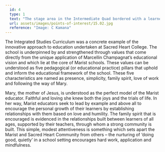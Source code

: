 ```yaml
---
  id: 4
  type: 1
  text: "The stage area in the Intermediate Quad bordered with a learner created mosaic which lists the five Marist pedagogical pillars. "
  url: assets/images/points-of-interest/15.02.jpg
  reference: "Image: C Kamana"
---
```

The Integrated Studies Curriculum was a concrete example of the innovative approach to education undertaken at Sacred Heart College. The school is underpinned by and strengthened through values that come directly from the unique application of Marcellin Champagnat’s educational vision and which lie at the core of Marist schools. These values can be understood as five pedagogical (or educational practice) pillars that uphold and inform the educational framework of the school. These five characteristics are named as presence, simplicity, family spirit, love of work and following the way of Mary. 
	
Mary, the mother of Jesus, is understood as the perfect model of the Marist educator. Faithful and loving she knew both the joys and the trials of life. In her way, Marist educators seek to lead by example and above all to encourage the personal growth of their learners by establishing relationships with them based on love and humility. The family spirit that is encouraged is evidenced in the relationships built between learners of all ages, supported by their teachers, through whom a strong community is built. This simple, modest attentiveness is something which sets apart the Marist and Sacred Heart Community from others – the nurturing of ‘doing good, quietly’ in a school setting encourages hard work, application and mindfulness.  
